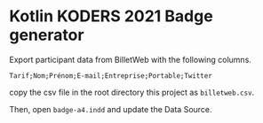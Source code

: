 # Kotlin KODERS 2021 Badge generator

Export participant data from BilletWeb with the following columns. 

`Tarif;Nom;Prénom;E-mail;Entreprise;Portable;Twitter`

copy the csv file in the root directory this project as `billetweb.csv`.

Then, open `badge-a4.indd` and update the Data Source.
